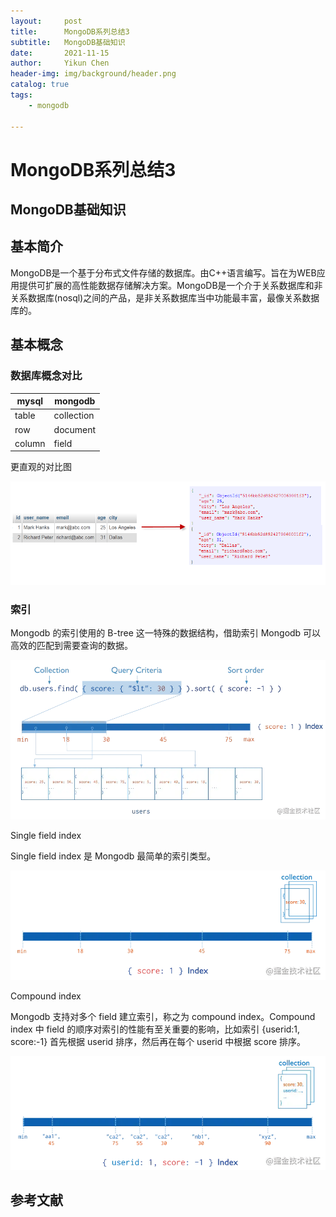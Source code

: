 ```yaml
---
layout:     post
title:      MongoDB系列总结3
subtitle:   MongoDB基础知识
date:       2021-11-15
author:     Yikun Chen
header-img: img/background/header.png
catalog: true
tags:
    - mongodb

---
```



# MongoDB系列总结3

MongoDB基础知识
--

## 基本简介

MongoDB是一个基于分布式文件存储的数据库。由C++语言编写。旨在为WEB应用提供可扩展的高性能数据存储解决方案。MongoDB是一个介于关系数据库和非关系数据库(nosql)之间的产品，是非关系数据库当中功能最丰富，最像关系数据库的。

## 基本概念

### 数据库概念对比

|  mysql  | mongodb |
|  ----  | ----  |
| table | collection |
| row | document |
| column | field |

更直观的对比图

![picture1](/img/mongodb/database.png)

### 索引

Mongodb 的索引使用的 B-tree 这一特殊的数据结构，借助索引 Mongodb 可以高效的匹配到需要查询的数据。

![picture1](/img/mongodb/index.png)

Single field index

Single field index 是 Mongodb 最简单的索引类型。

![picture1](/img/mongodb/index1.png)

Compound index

Mongodb 支持对多个 field 建立索引，称之为 compound index。Compound index 中 field 的顺序对索引的性能有至关重要的影响，比如索引 {userid:1, score:-1} 首先根据 userid 排序，然后再在每个 userid 中根据 score 排序。

![picture1](/img/mongodb/index2.png)




参考文献
--